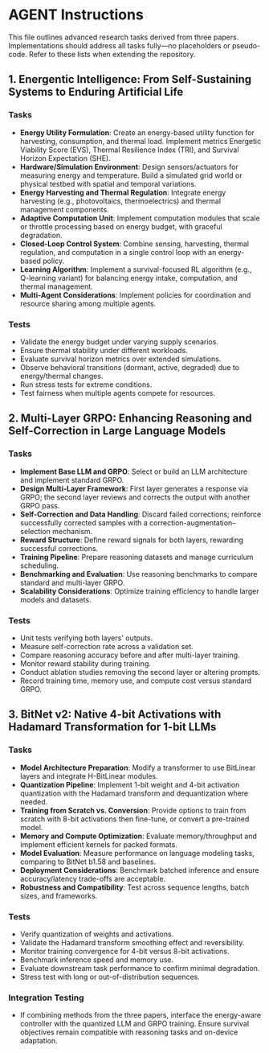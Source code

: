 # AGENT Instructions

This file outlines advanced research tasks derived from three papers. Implementations should address all tasks fully—no placeholders or pseudo-code. Refer to these lists when extending the repository.

## 1. Energentic Intelligence: From Self-Sustaining Systems to Enduring Artificial Life

### Tasks
- **Energy Utility Formulation**: Create an energy-based utility function for harvesting, consumption, and thermal load. Implement metrics Energetic Viability Score (EVS), Thermal Resilience Index (TRI), and Survival Horizon Expectation (SHE).
- **Hardware/Simulation Environment**: Design sensors/actuators for measuring energy and temperature. Build a simulated grid world or physical testbed with spatial and temporal variations.
- **Energy Harvesting and Thermal Regulation**: Integrate energy harvesting (e.g., photovoltaics, thermoelectrics) and thermal management components.
- **Adaptive Computation Unit**: Implement computation modules that scale or throttle processing based on energy budget, with graceful degradation.
- **Closed-Loop Control System**: Combine sensing, harvesting, thermal regulation, and computation in a single control loop with an energy-based policy.
- **Learning Algorithm**: Implement a survival-focused RL algorithm (e.g., Q-learning variant) for balancing energy intake, computation, and thermal management.
- **Multi-Agent Considerations**: Implement policies for coordination and resource sharing among multiple agents.

### Tests
- Validate the energy budget under varying supply scenarios.
- Ensure thermal stability under different workloads.
- Evaluate survival horizon metrics over extended simulations.
- Observe behavioral transitions (dormant, active, degraded) due to energy/thermal changes.
- Run stress tests for extreme conditions.
- Test fairness when multiple agents compete for resources.

## 2. Multi-Layer GRPO: Enhancing Reasoning and Self-Correction in Large Language Models

### Tasks
- **Implement Base LLM and GRPO**: Select or build an LLM architecture and implement standard GRPO.
- **Design Multi-Layer Framework**: First layer generates a response via GRPO; the second layer reviews and corrects the output with another GRPO pass.
- **Self-Correction and Data Handling**: Discard failed corrections; reinforce successfully corrected samples with a correction-augmentation–selection mechanism.
- **Reward Structure**: Define reward signals for both layers, rewarding successful corrections.
- **Training Pipeline**: Prepare reasoning datasets and manage curriculum scheduling.
- **Benchmarking and Evaluation**: Use reasoning benchmarks to compare standard and multi-layer GRPO.
- **Scalability Considerations**: Optimize training efficiency to handle larger models and datasets.

### Tests
- Unit tests verifying both layers' outputs.
- Measure self-correction rate across a validation set.
- Compare reasoning accuracy before and after multi-layer training.
- Monitor reward stability during training.
- Conduct ablation studies removing the second layer or altering prompts.
- Record training time, memory use, and compute cost versus standard GRPO.

## 3. BitNet v2: Native 4-bit Activations with Hadamard Transformation for 1-bit LLMs

### Tasks
- **Model Architecture Preparation**: Modify a transformer to use BitLinear layers and integrate H-BitLinear modules.
- **Quantization Pipeline**: Implement 1-bit weight and 4-bit activation quantization with the Hadamard transform and dequantization where needed.
- **Training from Scratch vs. Conversion**: Provide options to train from scratch with 8-bit activations then fine-tune, or convert a pre-trained model.
- **Memory and Compute Optimization**: Evaluate memory/throughput and implement efficient kernels for packed formats.
- **Model Evaluation**: Measure performance on language modeling tasks, comparing to BitNet b1.58 and baselines.
- **Deployment Considerations**: Benchmark batched inference and ensure accuracy/latency trade-offs are acceptable.
- **Robustness and Compatibility**: Test across sequence lengths, batch sizes, and frameworks.

### Tests
- Verify quantization of weights and activations.
- Validate the Hadamard transform smoothing effect and reversibility.
- Monitor training convergence for 4-bit versus 8-bit activations.
- Benchmark inference speed and memory use.
- Evaluate downstream task performance to confirm minimal degradation.
- Stress test with long or out-of-distribution sequences.

### Integration Testing
- If combining methods from the three papers, interface the energy-aware controller with the quantized LLM and GRPO training. Ensure survival objectives remain compatible with reasoning tasks and on-device adaptation.

